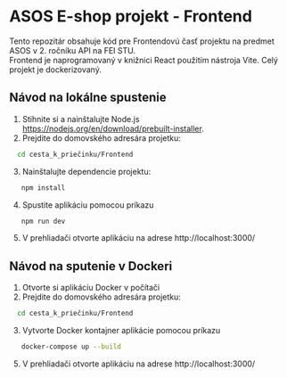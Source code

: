 # ASOS E-shop projekt - Frontend
Tento repozitár obsahuje kód pre Frontendovú časť projektu na predmet ASOS v 2. ročníku API na FEI STU.  
Frontend je naprogramovaný v knižnici React použitím nástroja Vite. Celý projekt je dockerizovaný.

## Návod na lokálne spustenie
1. Stihnite si a nainštalujte Node.js https://nodejs.org/en/download/prebuilt-installer. 
2. Prejdite do domovského adresára projetku:
 ```bash
   cd cesta_k_priečinku/Frontend
```
3. Nainštalujte dependencie projektu:
```bash
   npm install
```
4. Spustite aplikáciu pomocou príkazu
```bash
   npm run dev
```
5. V prehliadači otvorte aplikáciu na adrese http://localhost:3000/


## Návod na sputenie v Dockeri
1. Otvorte si aplikáciu Docker v počítači
2. Prejdite do domovského adresára projetku:
 ```bash
   cd cesta_k_priečinku/Frontend
```
3. Vytvorte Docker kontajner aplikácie pomocou príkazu
```bash
   docker-compose up --build
```
5. V prehliadači otvorte aplikáciu na adrese http://localhost:3000/